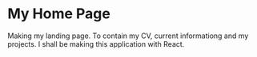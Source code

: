 # My Home Page

Making my landing page. To contain my CV, current informationg and my projects.
I shall be making this application with React.
